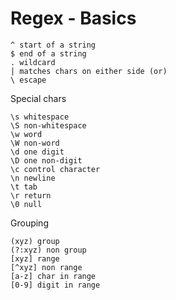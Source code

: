 # Regex - Basics

```
^ start of a string
$ end of a string
. wildcard
| matches chars on either side (or)
\ escape
```

Special chars

```
\s whitespace
\S non-whitespace
\w word
\W non-word
\d one digit
\D one non-digit
\c control character
\n newline
\t tab
\r return
\0 null
```

Grouping

```
(xyz) group
(?:xyz) non group
[xyz] range
[^xyz] non range
[a-z] char in range
[0-9] digit in range
```
